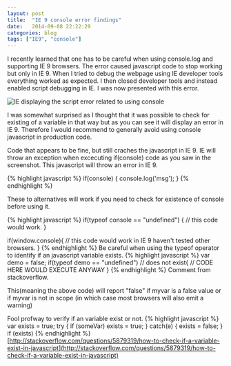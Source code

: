 ```yaml
---
layout: post
title:  "IE 9 console error findings"
date:   2014-09-08 22:22:29
categories: blog
tags: ["IE9", "console"]
---
```


I recently learned that one has to be careful when using console.log and supporting IE 9 browsers. The error caused javascript code to stop working but only in IE 9. When I tried to debug the webpage using IE developer tools everything worked as expected. I then closed developer tools and instead enabled script debugging in IE. I was now presented with this error.

[id]: /assets/images/blog/201409-09-IE-console-log-error.PNG  "IE displaying the script error related to using console"
![IE displaying the script error related to using console][id]

I was somewhat surprised as I thought that it was possible to check for existing of a variable in that way but as you can see it will display an error in IE 9. Therefore I would recommend to generally avoid using console javascript in production code. 

Code that appears to be fine, but still craches the javascript in IE 9. IE will throw an exception when excecuting if(console) code as you saw in the screenshot. This javascript will throw an error in IE 9.

{% highlight javascript %}
if(console) { 
  console.log('msg');
}
{% endhighlight %}

These to alternatives will work if you need to check for existence of console before using it. 

{% highlight javascript %}
if(typeof console == "undefined") {
  // this code would work.
}

if(window.console){
  // this code would work in IE 9 haven't tested other browsers.
}
{% endhighlight %}
Be careful when using the typeof operator to identify if an javascript variable exists. 
{% highlight javascript %}
var demo = false;
if(typeof demo == "undefined") // does not exist{
	// CODE HERE WOULD EXECUTE ANYWAY
}
{% endhighlight %}
Comment from stackoverflow.

This(meaning the above code) will report "false" if myvar is a false value or if myvar is not in scope (in which case most browsers will also emit a warning)

Fool profway to verify if an variable exist or not. 
{% highlight javascript %}
var exists = true;
try {
    if (someVar)
        exists = true;
} catch(e) { exists = false; }
if (exists)
{% endhighlight %}
[http://stackoverflow.com/questions/5879319/how-to-check-if-a-variable-exist-in-javascript](http://stackoverflow.com/questions/5879319/how-to-check-if-a-variable-exist-in-javascript)

